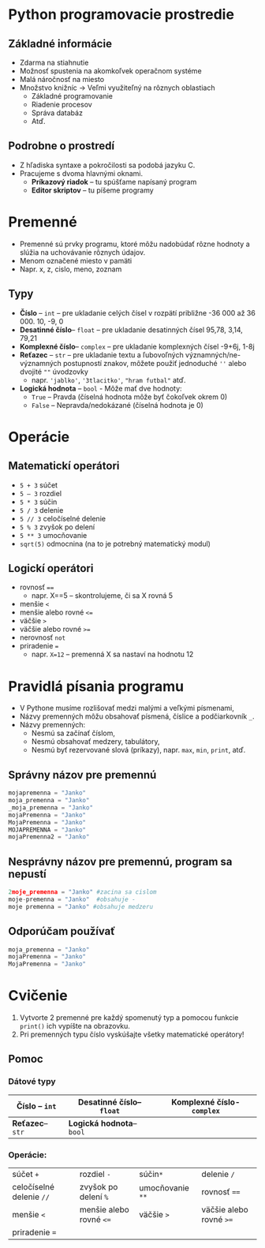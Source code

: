 # Python programovacie prostredie

## Základné informácie

- Zdarma na stiahnutie
- Možnosť spustenia na akomkoľvek operačnom systéme
- Malá náročnosť na miesto
- Množstvo knižníc -> Veľmi využiteľný na rôznych oblastiach
    - Základné programovanie
    - Riadenie procesov
    - Správa databáz
    - Atď.

## Podrobne o prostredí
- Z hľadiska syntaxe a pokročilosti sa podobá jazyku C.
- Pracujeme s dvoma hlavnými oknami.
    - **Príkazový riadok** – tu spúšťame napísaný program
    - **Editor skriptov** – tu píšeme programy

# Premenné

- Premenné sú prvky programu, ktoré môžu nadobúdať rôzne hodnoty a slúžia na uchovávanie rôznych údajov.
- Menom označené miesto v pamäti
- Napr. x, z, cislo, meno, zoznam

## Typy 
- **Číslo** – `int` – pre ukladanie celých čísel v rozpätí približne -36 000 až 36 000. 10, -9, 0
- **Desatinné číslo**– `float` – pre ukladanie desatinných čísel 95,78, 3,14, 79,21
- **Komplexné číslo**– `complex` – pre ukladanie komplexných čísel -9+6j, 1-8j
- **Reťazec** – `str` – pre ukladanie textu a ľubovoľných významných/ne-významných postupností znakov, môžete použiť jednoduché `''` alebo dvojité `""` úvodzovky
    - napr. `'jablko'`, `'3tlacitko'`, `"hram futbal"` atď.
- **Logická hodnota** – `bool` - Môže mať dve hodnoty:
    - `True` – Pravda (číselná hodnota môže byť čokoľvek okrem 0)
    - `False` – Nepravda/nedokázané (číselná hodnota je 0)
# Operácie
## Matematickí operátori
- `5 + 3` súčet
- `5 – 3` rozdiel
- `5 * 3` súčin
- `5 / 3` delenie
- `5 // 3` celočíselné delenie
- `5 % 3` zvyšok po delení
- `5 ** 3` umocňovanie
- `sqrt(5)` odmocnina (na to je potrebný matematický modul)

## Logickí operátori
- rovnosť `==`
    - napr. X==5 – skontrolujeme, či sa X rovná 5
- menšie `<`
- menšie alebo rovné `<=`
- väčšie `>`
- väčšie alebo rovné `>=`
- nerovnosť `not`
- priradenie `=`
    - napr. `X=12` – premenná X sa nastaví na hodnotu 12

# Pravidlá písania programu
- V Pythone musíme rozlišovať medzi malými a veľkými písmenami,
- Názvy premenných môžu obsahovať písmená, číslice a podčiarkovník `_`.
- Názvy premenných:
    - Nesmú sa začínať číslom,
    - Nesmú obsahovať medzery, tabulátory,
    - Nesmú byť rezervované slová (príkazy), napr. `max`, `min`, `print`, atď.

## Správny názov pre premennú
```py
mojapremenna = "Janko"  
moja_premenna = "Janko"  
_moja_premenna = "Janko"  
mojaPremenna = "Janko"   
MojaPremenna = "Janko"  
MOJAPREMENNA = "Janko"  
mojaPremenna2 = "Janko"
```
## Nesprávny názov pre premennú, program sa nepustí
```py
2moje_premenna = "Janko" #zacina sa cislom  
moje-premenna = "Janko"  #obsahuje -
moje premenna = "Janko" #obsahuje medzeru
```

## Odporúčam používať
```py
moja_premenna = "Janko"
mojaPremenna = "Janko"  
MojaPremenna = "Janko"  
```

# Cvičenie 
1. Vytvorte 2 premenné pre každý spomenutý typ a pomocou funkcie `print()` ich vypíšte na obrazovku.
1. Pri premenných typu číslo vyskúšajte všetky matematické operátory!

## Pomoc

### Dátové typy

**Číslo** – `int`|**Desatinné číslo**– `float`|**Komplexné číslo**- `complex`
--|--|--
**Reťazec**– `str`|**Logická hodnota**– `bool`

### Operácie: 

| | | | |
|-|-|-|-|
súčet `+`| rozdiel `-` |  súčin`*`| delenie `/` | 
celočíselné delenie `//` | zvyšok po delení `%` | umocňovanie `**`| rovnosť `==`
menšie `<`|menšie alebo rovné `<=` |väčšie `>`| väčšie alebo rovné `>=`
priradenie `=`|